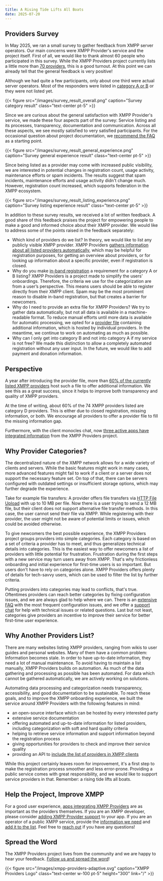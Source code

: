 ```yaml
---
title: A Rising Tide Lifts All Boats
date: 2025-07-20
---
```


## Providers Survey

In May 2025, we ran a small survey to gather feedback from XMPP server operators.
Our main concerns were XMPP Provider's service and the project itself.
First of all, we would like to thank almost 60 people who participated in this survey.
While the XMPP Providers project currently lists a little more than [70 providers](/statistics/), this is a good turnout.
At this point we can already tell that the general feedback is very positive!

Although we had quite a few participants, only about one third were actual server operators.
Most of the responders were listed in [category A or B](/faq/#in-which-categories-can-providers-be) or they were not listed yet.

{{< figure src="/images/survey_result_overall.png" caption="Survey category result" class="text-center pt-5" >}}

Since we are curious about the general satisfaction with XMPP Provider's service, we made these four aspects part of the survey:
Service listing and its processes, transparency, documentation and communication.
Across all these aspects, we see mostly satisfied to very satisfied participants.
For the occasional question about project documentation, we [recommend the FAQ](/faq) as a starting point.

{{< figure src="/images/survey_result_general_experience.png" caption="Survey general experience result" class="text-center pt-5" >}}

Since being listed as a provider may come with increased public visibility, we are interested in potential changes in registration count, usage activity, maintenance efforts or spam incidents.
The results suggest that spam incidents, maintenance efforts and usage activity didn't change much.
However, registration count increased, which supports federation in the XMPP ecosystem.

{{< figure src="/images/survey_result_listing_experience.png" caption="Survey listing experience result" class="text-center pt-5" >}}

In addition to these survey results, we received a lot of written feedback.
A good share of this feedback praises the project for empowering people to make a good and informed choice about their XMPP provider.
We would like to address some of the points raised in the feedback separately:

- Which kind of providers do we list? In theory, we would like to list any publicly visible XMPP provider. XMPP Providers [gathers information about all listed providers automatically](/blog/2023-12-29-xmpp-providers-fully-automated/), which may be helpful for registration purposes, for getting an overview about providers, or for looking up information about a specific provider, even if registration is closed.
- Why do you make [in-band registration](https://xmpp.org/extensions/xep-0077.html) a requirement for a category A or B listing? XMPP Providers is a project made to simplify the users’ onboardings. Therefore, the criteria we use for the categorization are from a user’s perspective. This means users should be able to register directly from their XMPP client. Spam may be the most prominent reason to disable in-band registration, but that creates a barrier for newcomers.
- Why do I need to provide an extra file for XMPP Providers? We try to gather data automatically, but not all data is available in a machine-readable format. To reduce manual efforts until more data is available for automatic processing, we opted for a [provider file](/faq/#provider-file) containing additional information, which is hosted by individual providers. In the meantime, we continue to work on automating as much as possible.
- Why can I only get into category B and not into category A if my service is not free? We made this distinction to allow a completely automated registration without any user input. In the future, we would like to add payment and donation information.

## Perspective

A year after introducing the provider file, more than [60% of the currently listed XMPP providers](/statistics/#provider-file) host such a file to offer additional information.
We see this as a great success, since it helps to improve both transparency and quality of XMPP providers.

At the time of writing, about 60% of the 74 XMPP providers listed are category D providers.
This is either due to closed registration, missing information, or both.
We encourage all providers to offer a provider file to fill the missing information gap.

Furthermore, with the client monocles chat, now [three active apps have integrated information](/apps/) from the XMPP Providers project.

## Why Provider Categories?

The decentralized nature of the XMPP network allows for a wide variety of clients and servers.
While the basic features might work in many cases, more advanced features might fail to work if a client or a server does not support the necessary feature set.
On top of that, there can be servers configured with outdated settings or insufficient storage options, which may further degrade the experience.

Take for example file transfers: A provider offers file transfers via [HTTP File Upload](https://xmpp.org/extensions/xep-0363.html) with up to 10 MB per file.
Now there is a user trying to send a 12 MB file, but their client does not support alternative file transfer methods.
In this case, the user cannot send their file via XMPP.
While registering with their provider, the user might not be aware of potential limits or issues, which could be avoided otherwise.

To give newcomers the best possible experience, the XMPP Providers project groups providers into simple categories.
Each category is based on a set of criteria a provider has to meet, and thus generalizes technical details into categories.
This is the easiest way to offer newcomers a list of providers with little potential for frustration.
Frustration during the first steps with a new service may turn users away from XMPP.
That's why frictionless onboarding and initial experience for first-time users is so important.
But users don't have to rely on categories alone.
XMPP Providers offers plenty of details for tech-savvy users, which can be used to filter the list by further criteria.

Putting providers into categories may lead to conflicts, that's true.
Oftentimes providers can reach better categories by fixing configuration issues, and we are always glad to help where we can.
There is an [extensive FAQ](/faq/#how-can-server-operators-provide-properties-via-xmpp) with the most frequent configuration issues, and we offer a [support chat](/contact/) for help with technical issues or related questions.
Last but not least, categories give providers an incentive to improve their service for better first-time user experience.

## Why Another Providers List?

There are many websites listing XMPP providers, ranging from wikis to user guides and personal websites.
Many of them have a common problem: Information becomes stale.
In order to have up-to-date information, they need a lot of manual maintenance.
To avoid having to maintain a list manually, XMPP Providers builds on automation.
As much of the data gathering and processing as possible has been automated.
For data which cannot be gathered automatically, we are actively working on solutions.

Automating data processing and categorization needs transparency, accessibility, and good documentation to be sustainable.
To reach these goals, and to improve the XMPP onboarding experience, we built the service around XMPP Providers with the following features in mind:

- an open-source interface which can be hosted by every interested party
- extensive service documentation
- offering automated and up-to-date information for listed providers, including categorization with soft and hard quality criteria
- helping to retrieve service information and support information beyond the registration process
- giving opportunities for providers to check and improve their service quality
- providing an API to [include the list of providers in XMPP clients](/apps/)

While this project certainly leaves room for improvement, it's a first step to make the registration process smoother and less error-prone.
Providing a public service comes with great responsibility, and we would like to support service providers in that.
Remember: a rising tide lifts all boats.

## Help the Project, Improve XMPP

For a good user experience, [apps integrating XMPP Providers](/apps/) are as important as the providers themselves.
If you are an XMPP developer, please consider [adding XMPP Provider support](https://invent.kde.org/melvo/xmpp-providers#usage) to your app.
If you are an operator of a public XMPP service, provide the [information we need](https://github.com/xsf/xmpp-providers-website/blob/2024-08_blogpost_67_perc_providers/faq/#where-do-we-have-the-providers-properties-from) and [add it to the list](https://invent.kde.org/melvo/xmpp-providers/-/blob/master/CONTRIBUTING.md#providers).
Feel free to [reach out](https://github.com/xsf/xmpp-providers-website/blob/2024-08_blogpost_67_perc_providers/contact) if you have any questions!

## Spread the Word

The XMPP Providers project lives from the community and we are happy to hear your feedback.
[Follow us and spread the word](https://fosstodon.org/@xmpp_providers)!

{{< figure src="/images/xmpp-providers-adaptive.svg" caption="XMPP Providers Logo" class="text-center w-100 pt-5" height="300" link="/" >}}

